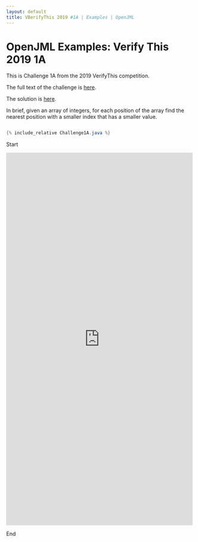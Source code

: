 ```yaml
---
layout: default
title: VBerifyThis 2019 #1A | Examples | OpenJML
---
```


# OpenJML Examples: Verify This 2019 1A

This is Challenge 1A from the 2019 VerifyThis competition.

The full text of the challenge is 
[here](https://ethz.ch/content/dam/ethz/special-interest/infk/chair-program-method/pm/documents/Verify%20This/Challenges%202019/cartesian_trees.pdf).

The solution is [here](https://github.com/OpenJML/OpenJML/raw/master/OpenJMLTest/test/verifythis-2019-1/Challenge1A.java).

In brief, given an array of integers, for each position of the array
find the nearest position with a smaller index that has a smaller value.

```java

{% include_relative Challenge1A.java %}

```

Start

<embed type="text/plain" src="https://github.com/OpenJML/OpenJML/raw/master/OpenJMLTest/test/verifythis-2019-2/Challenge2A.java" width="500" height="1000">

End

